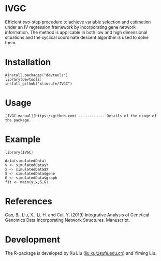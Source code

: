 # IVGC
Efficient two-step procedure to achieve variable selection and estimation under an IV regression framework by incorporating gene network information. The method is applicable in both low and high dimensional situations and the cyclical coordinate descent algorithm is used to solve them.
# Installation

    #install.packages("devtools")
    library(devtools)
    install_github("xliusufe/IVGC")

# Usage

    [IVGC-manual](https://github.com) ------------ Details of the usage of the package.
# Example

    library(IVGC)

    data(simulatedData)
    y <- simulatedData$Y
    x <- simulatedData$X   
    S <- simulatedData$gene
    G <- simulatedData$graph
    fit <- main(y,x,S,G)
 
 # References
Gao, B., Liu, X., Li, H. and Cui, Y. (2019) Integrative Analysis of Genetical Genomics Data Incorporating Network Structures. Manuscript.

# Development
The R-package is developed by Xu Liu (liu.xu@sufe.edu.cn) and Yiming Liu.
